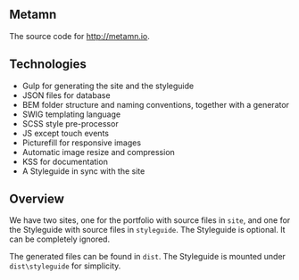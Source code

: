 ## Metamn

The source code for http://metamn.io.

## Technologies

* Gulp for generating the site and the styleguide
* JSON files for database
* BEM folder structure and naming conventions, together with a generator
* SWIG templating language
* SCSS style pre-processor
* JS except touch events
* Picturefill for responsive images
* Automatic image resize and compression
* KSS for documentation
* A Styleguide in sync with the site

## Overview

We have two sites, one for the portfolio with source files in `site`, and one for
the Styleguide with source files in `styleguide`.
The Styleguide is optional. It can be completely ignored.

The generated files can be found in `dist`. The Styleguide is mounted under `dist\styleguide`
for simplicity.

 
